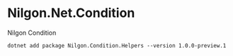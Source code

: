 # Nilgon.Net.Condition
Nilgon Condition

    dotnet add package Nilgon.Condition.Helpers --version 1.0.0-preview.1
